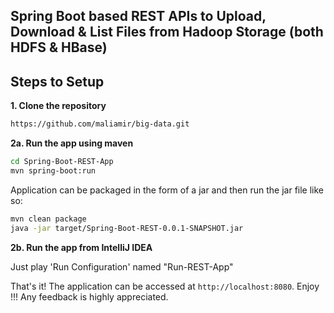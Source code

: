 ## Spring Boot based REST APIs to Upload, Download & List Files from Hadoop Storage (both HDFS & HBase)

## Steps to Setup

**1. Clone the repository** 

```bash
https://github.com/maliamir/big-data.git
```

**2a. Run the app using maven**

```bash
cd Spring-Boot-REST-App
mvn spring-boot:run
```

Application can be packaged in the form of a jar and then run the jar file like so:

```bash
mvn clean package
java -jar target/Spring-Boot-REST-0.0.1-SNAPSHOT.jar
```

**2b. Run the app from IntelliJ IDEA**

Just play 'Run Configuration' named "Run-REST-App"



That's it! The application can be accessed at `http://localhost:8080`.
Enjoy !!! Any feedback is highly appreciated.